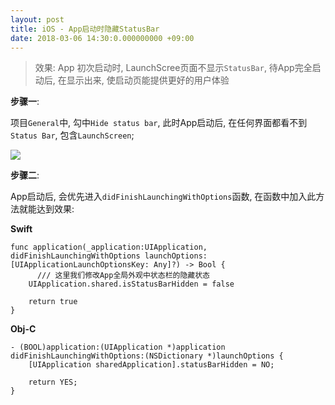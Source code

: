 ```yaml
---
layout: post
title: iOS - App启动时隐藏StatusBar
date: 2018-03-06 14:30:0.000000000 +09:00
---
```


> 效果: App 初次启动时, LaunchScree页面不显示`StatusBar`, 待App完全启动后, 在显示出来, 使启动页能提供更好的用户体验

**步骤一**:  

项目`General`中, 勾中`Hide status bar`, 此时App启动后, 在任何界面都看不到`Status Bar`, 包含`LaunchScreen`;

![](media/15203177951264/15203179713063.jpg)


**步骤二**:

App启动后, 会优先进入`didFinishLaunchingWithOptions`函数, 在函数中加入此方法就能达到效果:

**Swift**

```
func application(_application:UIApplication, didFinishLaunchingWithOptions launchOptions: [UIApplicationLaunchOptionsKey: Any]?) -> Bool { 
      /// 这里我们修改App全局外观中状态栏的隐藏状态
    UIApplication.shared.isStatusBarHidden = false
    
    return true 
}
```

**Obj-C**

```
- (BOOL)application:(UIApplication *)application didFinishLaunchingWithOptions:(NSDictionary *)launchOptions {
    [UIApplication sharedApplication].statusBarHidden = NO;
    
    return YES;
}
```

